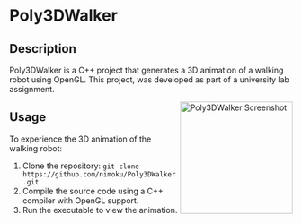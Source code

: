 # Poly3DWalker

## Description

Poly3DWalker is a C++ project that generates a 3D animation of a walking robot using OpenGL. This project, was developed as part of a university lab assignment.

<img src="https://private-user-images.githubusercontent.com/165675606/318477329-cb568bdd-97e8-429f-97aa-be2c21afce15.png?jwt=eyJhbGciOiJIUzI1NiIsInR5cCI6IkpXVCJ9.eyJpc3MiOiJnaXRodWIuY29tIiwiYXVkIjoicmF3LmdpdGh1YnVzZXJjb250ZW50LmNvbSIsImtleSI6ImtleTUiLCJleHAiOjE3MTE5ODUyMDcsIm5iZiI6MTcxMTk4NDkwNywicGF0aCI6Ii8xNjU2NzU2MDYvMzE4NDc3MzI5LWNiNTY4YmRkLTk3ZTgtNDI5Zi05N2FhLWJlMmMyMWFmY2UxNS5wbmc_WC1BbXotQWxnb3JpdGhtPUFXUzQtSE1BQy1TSEEyNTYmWC1BbXotQ3JlZGVudGlhbD1BS0lBVkNPRFlMU0E1M1BRSzRaQSUyRjIwMjQwNDAxJTJGdXMtZWFzdC0xJTJGczMlMkZhd3M0X3JlcXVlc3QmWC1BbXotRGF0ZT0yMDI0MDQwMVQxNTIxNDdaJlgtQW16LUV4cGlyZXM9MzAwJlgtQW16LVNpZ25hdHVyZT1hOTYyZTNhYzVlM2RmM2ZhNWMxMDY4MWViMzE1MjZhZDMyOTVlNjM3ODgxNzAxMTRlNTlkMDY4MWY4YmYzZWYxJlgtQW16LVNpZ25lZEhlYWRlcnM9aG9zdCZhY3Rvcl9pZD0wJmtleV9pZD0wJnJlcG9faWQ9MCJ9.X6uOZp7Kh9J20Yhh9IfHDbngs81928yl_LgpgwoSy7A" alt="Poly3DWalker Screenshot" align="right" width="200">



## Usage

To experience the 3D animation of the walking robot:

1. Clone the repository: `git clone https://github.com/nimoku/Poly3DWalker.git`
2. Compile the source code using a C++ compiler with OpenGL support.
3. Run the executable to view the animation.

